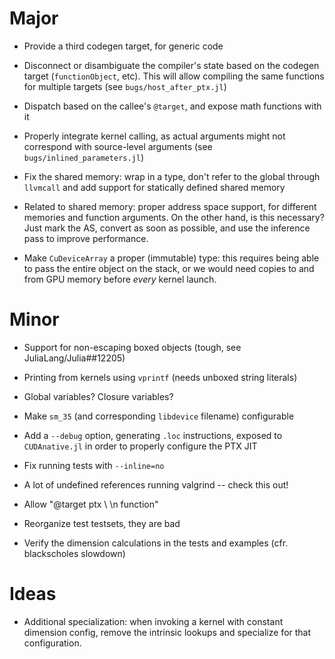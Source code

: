 # Major

* Provide a third codegen target, for generic code

* Disconnect or disambiguate the compiler's state based on the codegen target
  (`functionObject`, etc). This will allow compiling the same functions for
  multiple targets (see `bugs/host_after_ptx.jl`)

* Dispatch based on the callee's `@target`, and expose math functions with it

* Properly integrate kernel calling, as actual arguments might not correspond
  with source-level arguments (see `bugs/inlined_parameters.jl`)

* Fix the shared memory: wrap in a type, don't refer to the global through
  `llvmcall` and add support for statically defined shared memory

* Related to shared memory: proper address space support, for different memories and
  function arguments. On the other hand, is this necessary? Just mark the AS, convert as
  soon as possible, and use the inference pass to improve performance.

* Make `CuDeviceArray` a proper (immutable) type: this requires being able to pass the
  entire object on the stack, or we would need copies to and from GPU memory before _every_
  kernel launch.


# Minor

* Support for non-escaping boxed objects (tough, see JuliaLang/Julia##12205)

* Printing from kernels using `vprintf` (needs unboxed string literals)

* Global variables? Closure variables?

* Make `sm_35` (and corresponding `libdevice` filename) configurable

* Add a `--debug` option, generating `.loc` instructions, exposed to
  `CUDAnative.jl` in order to properly configure the PTX JIT

* Fix running tests with `--inline=no`

* A lot of undefined references running valgrind -- check this out!

* Allow "@target ptx \ \n function"

* Reorganize test testsets, they are bad

* Verify the dimension calculations in the tests and examples (cfr. blackscholes slowdown)


# Ideas

* Additional specialization: when invoking a kernel with constant dimension
  config, remove the intrinsic lookups and specialize for that configuration.
